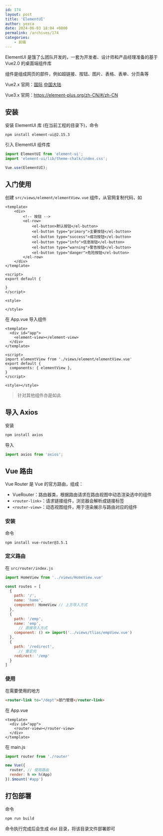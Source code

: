 ```yaml
---
id: 174
layout: post
title: 'ElementUI'
author: yexca
date: 2024-06-03 18:04 +0800
permalink: /archives/174
categories:
    - 前端
---  
```


ElementUI 是饿了么团队开发的，一套为开发者、设计师和产品经理准备的基于 Vue2.0 的桌面端组件库

组件是组成网页的部件，例如超链接、按钮、图片、表格、表单、分页条等

Vue2.x 官网：[国际](https://element.eleme.io/#/zh-CN) [中国大陆](https://element.eleme.cn/#/zh-CN)

Vue3.x 官网：<https://element-plus.org/zh-CN/#/zh-CN>

## 安装

安装 ElementUI 库 (在当前工程的目录下)，命令

```bash
npm install element-ui@2.15.3
```

引入 ElementUI 组件库

```javascript
import ElementUI from 'element-ui';
import 'element-ui/lib/theme-chalk/index.css';

Vue.use(ElementUI);
```

## 入门使用

创建 `src/views/element/elementView.vue` 组件，从官网复制代码，如

```vue
<template>
    <div>
        <!-- 按钮 -->
        <el-row>
            <el-button>默认按钮</el-button>
            <el-button type="primary">主要按钮</el-button>
            <el-button type="success">成功按钮</el-button>
            <el-button type="info">信息按钮</el-button>
            <el-button type="warning">警告按钮</el-button>
            <el-button type="danger">危险按钮</el-button>
        </el-row>
    </div>
</template>

<script>
export default {
    
}
</script>

<style>

</style>
```

在 App.vue 导入组件

```vue
<template>
  <div id="app">
    <element-view></element-view>
  </div>
</template>

<script>
import elementView from './views/element/elementView.vue'
export default {
  components: { elementView },
}
</script>

<style></style>
```

> 针对其他组件亦是如此

## 导入 Axios

安装

```bash
npm install axios
```

导入

```javascript
import axios from 'axios';
```

## Vue 路由

Vue Router 是 Vue 的官方路由，组成：

* VueRouter：路由器类，根据路由请求在路由视图中动态渲染选中的组件
* `<router-link>`：请求链接组件，浏览器会解析成链接标签
* `<router-view>`：动态视图组件，用于渲染展示与路由对应的组件

### 安装

命令

```bash
npm install vue-router@3.5.1
```

### 定义路由

在 `src/router/index.js`

```javascript
import HomeView from '../views/HomeView.vue'

const routes = [
  {
    path: '/',
    name: 'home',
    component: HomeView // 上方导入方式
  },
  {
    path: '/emp',
    name: 'emp',
      // 直接导入方式
    component: () => import('../views/tlias/empView.vue')
  },
  {
    path: '/redirect',
      // 重定向
    redirect: '/emp'
  }
]
```

### 使用

在需要使用的地方

```html
<router-link to="/dept">部门管理</router-link>
```

在 App.vue

```vue
<template>
  <div id="app">
    <router-view></router-view>
  </div>
</template>
```

在 main.js

```javascript
import router from './router'

new Vue({
  router, // 使用路由
  render: h => h(App)
}).$mount('#app')
```

## 打包部署

命令

```bash
npm run build
```

命令执行完成后会生成 dist 目录，将该目录文件部署即可